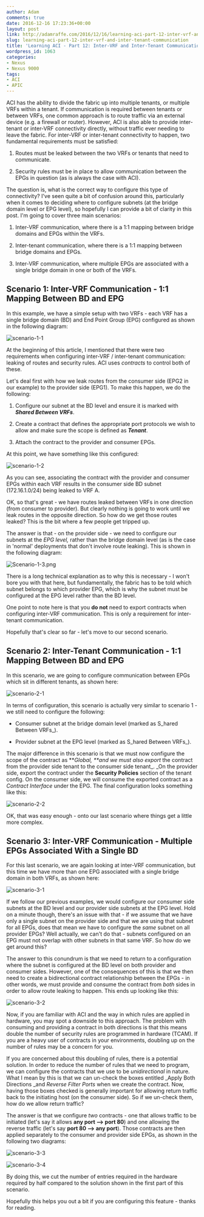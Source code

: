 ```yaml
---
author: Adam
comments: true
date: 2016-12-16 17:23:36+00:00
layout: post
link: http://adamraffe.com/2016/12/16/learning-aci-part-12-inter-vrf-and-inter-tenant-communication/
slug: learning-aci-part-12-inter-vrf-and-inter-tenant-communication
title: 'Learning ACI - Part 12: Inter-VRF and Inter-Tenant Communication'
wordpress_id: 1063
categories:
- Nexus
- Nexus 9000
tags:
- ACI
- APIC
---
```


ACI has the ability to divide the fabric up into multiple tenants, or multiple VRFs within a tenant. If communication is required between tenants or between VRFs, one common approach is to route traffic via an external device (e.g. a firewall or router). However, ACI is also able to provide inter-tenant or inter-VRF connectivity directly, without traffic ever needing to leave the fabric. For inter-VRF or inter-tenant connectivity to happen, two fundamental requirements must be satisfied:



	
  1. Routes must be leaked between the two VRFs or tenants that need to communicate.

	
  2. Security rules must be in place to allow communication between the EPGs in question (as is always the case with ACI).


<!-- more -->

The question is, what is the correct way to configure this type of connectivity? I've seen quite a bit of confusion around this, particularly when it comes to deciding where to configure subnets (at the bridge domain level or EPG level), so hopefully I can provide a bit of clarity in this post. I'm going to cover three main scenarios:

	
  1. Inter-VRF communication, where there is a 1:1 mapping between bridge domains and EPGs within the VRFs.

	
  2. Inter-tenant communication, where there is a 1:1 mapping between bridge domains and EPGs.

	
  3. Inter-VRF communication, where multiple EPGs are associated with a single bridge domain in one or both of the VRFs.




## Scenario 1: Inter-VRF Communication - 1:1 Mapping Between BD and EPG


In this example, we have a simple setup with two VRFs - each VRF has a single bridge domain (BD) and End Point Group (EPG) configured as shown in the following diagram:

![scenario-1-1](https://adamraffe.files.wordpress.com/2016/12/scenario-1-11.png)

At the beginning of this article, I mentioned that there were two requirements when configuring inter-VRF / inter-tenant communication: leaking of routes and security rules. ACI uses _contracts_ to control both of these.

Let's deal first with how we leak routes from the consumer side (EPG2 in our example) to the provider side (EPG1). To make this happen, we do the following:



	
  1. Configure our subnet at the BD level and ensure it is marked with **_Shared Between VRFs_**.

	
  2. Create a contract that defines the appropriate port protocols we wish to allow and make sure the scope is defined as **_Tenant_**.

	
  3. Attach the contract to the provider and consumer EPGs.


At this point, we have something like this configured:

![scenario-1-2](https://adamraffe.files.wordpress.com/2016/12/scenario-1-2.png)

As you can see, associating the contract with the provider and consumer EPGs within each VRF results in the consumer side BD subnet (172.16.1.0/24) being leaked to VRF A.

OK, so that's great - we have routes leaked between VRFs in one direction (from consumer to provider). But clearly nothing is going to work until we leak routes in the opposite direction. So how do we get those routes leaked? This is the bit where a few people get tripped up.

The answer is that - on the provider side - we need to configure our subnets at the _EPG level,_ rather than the bridge domain level (as is the case in 'normal' deployments that don't involve route leaking). This is shown in the following diagram:

![Scenario-1-3.png](https://adamraffe.files.wordpress.com/2016/12/scenario-1-31.png)

There is a long technical explanation as to why this is necessary - I won't bore you with that here, but fundamentally, the fabric has to be told which subnet belongs to which provider EPG, which is why the subnet must be configured at the EPG level rather than the BD level.

One point to note here is that you **do not** need to export contracts when configuring inter-VRF communication. This is only a requirement for inter-tenant communication.

Hopefully that's clear so far - let's move to our second scenario.


## Scenario 2: Inter-Tenant Communication - 1:1 Mapping Between BD and EPG


In this scenario, we are going to configure communication between EPGs which sit in different tenants, as shown here:

![scenario-2-1](https://adamraffe.files.wordpress.com/2016/12/scenario-2-1.png)

In terms of configuration, this scenario is actually very similar to scenario 1 - we still need to configure the following:



	
  * Consumer subnet at the bridge domain level (marked as S_hared Between VRFs_).

	
  * Provider subnet at the EPG level (marked as S_hared Between VRFs_).


The major difference in this scenario is that we must now configure the scope of the contract as **_Global, _**and we must also_ export_ the contract from the provider side tenant to the consumer side tenant_. _On the provider side, export the contract under the **Security Policies** section of the tenant config. On the consumer side, we will consume the exported contract as a _Contract Interface_ under the EPG. The final configuration looks something like this:

![scenario-2-2](https://adamraffe.files.wordpress.com/2016/12/scenario-2-2.png)

OK, that was easy enough - onto our last scenario where things get a little more complex.


## Scenario 3: Inter-VRF Communication - Multiple EPGs Associated With a Single BD


For this last scenario, we are again looking at inter-VRF communication, but this time we have more than one EPG associated with a single bridge domain in both VRFs, as shown here:

![scenario-3-1](https://adamraffe.files.wordpress.com/2016/12/scenario-3-1.png)

If we follow our previous examples, we would configure our consumer side subnets at the BD level and our provider side subnets at the EPG level. Hold on a minute though, there's an issue with that - if we assume that we have only a single subnet on the provider side and that we are using that subnet for all EPGs, does that mean we have to configure the _same_ subnet on all provider EPGs? Well actually, we can't do that - subnets configured on an EPG must not overlap with other subnets in that same VRF. So how do we get around this?

The answer to this conundrum is that we need to return to a configuration where the subnet is configured at the BD level on both provider and consumer sides. However, one of the consequences of this is that we then need to create a bidirectional contract relationship between the EPGs - in other words, we must provide and consume the contract from _both_ sides in order to allow route leaking to happen. This ends up looking like this:

![scenario-3-2](https://adamraffe.files.wordpress.com/2016/12/scenario-3-2.png)

Now, if you are familiar with ACI and the way in which rules are applied in hardware, you may spot a downside to this approach. The problem with consuming and providing a contract in both directions is that this means double the number of security rules are programmed in hardware (TCAM). If you are a heavy user of contracts in your environments, doubling up on the number of rules may be a concern for you.

If you are concerned about this doubling of rules, there is a potential solution. In order to reduce the number of rules that we need to program, we can configure the contracts that we use to be _unidirectional_ in nature. What I mean by this is that we can un-check the boxes entitled _Apply Both Directions _and _Reverse Filter Ports_ when we create the contract. Now, having those boxes checked is generally important for allowing return traffic back to the initiating host (on the consumer side). So if we un-check them, how do we allow return traffic?

The answer is that we configure _two_ contracts - one that allows traffic to be initiated (let's say it allows **any port --> port 80**) and one allowing the reverse traffic (let's say **port 80 --> any port**). Those contracts are then applied separately to the consumer and provider side EPGs, as shown in the following two diagrams:

![scenario-3-3](https://adamraffe.files.wordpress.com/2016/12/scenario-3-3.png)



![scenario-3-4](https://adamraffe.files.wordpress.com/2016/12/scenario-3-4.png)

By doing this, we cut the number of entries required in the hardware required by half compared to the solution shown in the first part of this scenario.

Hopefully this helps you out a bit if you are configuring this feature - thanks for reading.
